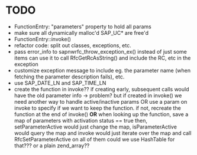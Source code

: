 # TODO

* FunctionEntry: "parameters" property to hold all params
* make sure all dynamically malloc'd SAP_UC* are free'd
* FunctionEntry::invoke()
* refactor code: split out classes, exceptions, etc.
* pass error_info to sapnwrfc_throw_exception_ex() instead of just some items
  can use it to call RfcGetRcAsString() and include the RC, etc in the exception
* customize exception message to include eg. the parameter name (when
    fetching the parameter description fails), etc.
* use SAP_DATE_LN and SAP_TIME_LN
* create the function in invoke?? if creating early, subsequent calls would have
  the old parameter info -> problem?
  but if created in invoke() we need another way to handle active/inactive params
  OR use a param on invoke to specify if we want to keep the function. if not, recreate
  the function at the end of invoke()
  **OR** when looking up the function, save a map of parameters with activation status == true
  then, setParameterActive would just change the map, isParameterActive would query the map
  and invoke would just iterate over the map and call RfcSetParameterActive on all of them
  could we use HashTable for that??? or a plain zend_array??
